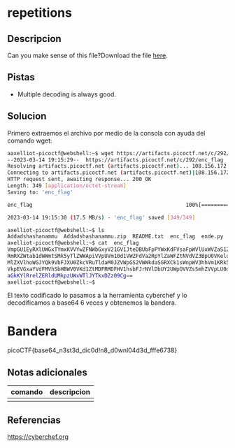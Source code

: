 # repetitions

## Descripcion
Can you make sense of this file?Download the file [here](https://artifacts.picoctf.net/c/292/enc_flag).

## Pistas
- Multiple decoding is always good.


## Solucion
Primero extraemos el archivo por medio de la consola con ayuda del comando wget: 
```bash
aaxelliot-picoctf@webshell:~$ wget https://artifacts.picoctf.net/c/292/enc_flag
--2023-03-14 19:15:29--  https://artifacts.picoctf.net/c/292/enc_flag
Resolving artifacts.picoctf.net (artifacts.picoctf.net)... 108.156.172.120, 108.156.172.6, 108.156.172.74, ...
Connecting to artifacts.picoctf.net (artifacts.picoctf.net)|108.156.172.120|:443... connected.
HTTP request sent, awaiting response... 200 OK
Length: 349 [application/octet-stream]
Saving to: 'enc_flag'

enc_flag                                                 100%[==================================================================================================================================>]     349  --.-KB/s    in 0s      

2023-03-14 19:15:30 (17.5 MB/s) - 'enc_flag' saved [349/349]

axelliot-picoctf@webshell:~$ ls   
Addadshashanammu  Addadshashanammu.zip  README.txt  enc_flag  ende.py  file  flag  ltdis.sh  static  static.ltdis.strings.txt  static.ltdis.x86_64.txt  strings  warm
axelliot-picoctf@webshell:~$ cat  enc_flag 
VmpGU1EyRXlUWGxTYmxKVVYwZFNWbGxyV21GV1JteDBUbFpPYWxKdFVsaFpWVlUxWVZaS1ZWWnVh
RmRXZWtab1dWWmtSMk5yTlZWWApiVVpUVm10d1VWZFdVa2RpYlZaWFZtNVdVZ3BpU0VKeldWUkNk
MlZXVlhoWGJYQk9VbFJXU0ZkcVRuTldaM0JZVWpGS2VWWkdaSGRXCk1sWnpWV3hhVm1KRk5XOVVW
VkpEVGxaYVdFMVhSbHBWV0VKd1ZtMDFRMDFHV1hsbFJrNVlDbUY2UWpOVVZsSmhZVVpLU0dWRlZs
aGkKYlRrelZERldUMkpzUWxWTlJYTkxDZz09Cg==
axelliot-picoctf@webshell:~$
```

El texto codificado lo pasamos a la herramienta cyberchef y lo decodificamos a base64 6 veces y obtenemos la bandera.

# Bandera
picoCTF{base64_n3st3d_dic0d!n8_d0wnl04d3d_fffe6738}

## Notas adicionales
 | comando | descripcion |
|---------|-------------|
| |  |

## Referencias
https://cyberchef.org